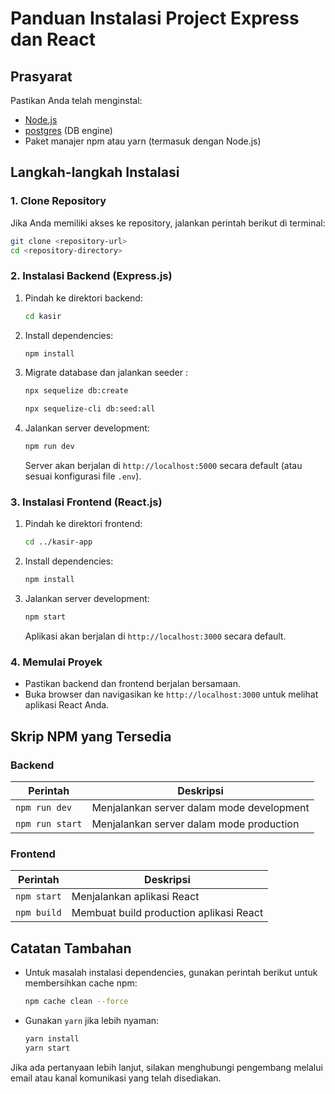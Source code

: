 # Panduan Instalasi Project Express dan React

## Prasyarat
Pastikan Anda telah menginstal:
- [Node.js](https://nodejs.org) 
- [postgres](https://www.postgresql.org/download) (DB engine)
- Paket manajer npm atau yarn (termasuk dengan Node.js)

## Langkah-langkah Instalasi

### 1. Clone Repository
Jika Anda memiliki akses ke repository, jalankan perintah berikut di terminal:
```bash
git clone <repository-url>
cd <repository-directory>
```

### 2. Instalasi Backend (Express.js)
1. Pindah ke direktori backend:
   ```bash
   cd kasir
   ```

2. Install dependencies:
   ```bash
   npm install
   ```

3. Migrate database dan jalankan seeder :
   ```bash
   npx sequelize db:create
   ```
   ```bash
   npx sequelize-cli db:seed:all
   ```

4. Jalankan server development:
   ```bash
   npm run dev
   ```
   Server akan berjalan di `http://localhost:5000` secara default (atau sesuai konfigurasi file `.env`).

### 3. Instalasi Frontend (React.js)
1. Pindah ke direktori frontend:
   ```bash
   cd ../kasir-app
   ```

2. Install dependencies:
   ```bash
   npm install
   ```
3. Jalankan server development:
   ```bash
   npm start
   ```
   Aplikasi akan berjalan di `http://localhost:3000` secara default.

### 4. Memulai Proyek
- Pastikan backend dan frontend berjalan bersamaan.
- Buka browser dan navigasikan ke `http://localhost:3000` untuk melihat aplikasi React Anda.

## Skrip NPM yang Tersedia

### Backend
| Perintah         | Deskripsi                                |
|------------------|------------------------------------------|
| `npm run dev`    | Menjalankan server dalam mode development |
| `npm run start`  | Menjalankan server dalam mode production |

### Frontend
| Perintah         | Deskripsi                                |
|------------------|------------------------------------------|
| `npm start`      | Menjalankan aplikasi React               |
| `npm build`      | Membuat build production aplikasi React  |

## Catatan Tambahan
- Untuk masalah instalasi dependencies, gunakan perintah berikut untuk membersihkan cache npm:
  ```bash
  npm cache clean --force
  ```
- Gunakan `yarn` jika lebih nyaman:
  ```bash
  yarn install
  yarn start
  ```

Jika ada pertanyaan lebih lanjut, silakan menghubungi pengembang melalui email atau kanal komunikasi yang telah disediakan.
